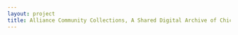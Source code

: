 ```yaml
--- 
layout: project 
title: Alliance Community Collections, A Shared Digital Archive of Chicago's Ethnic Communities
---
```



